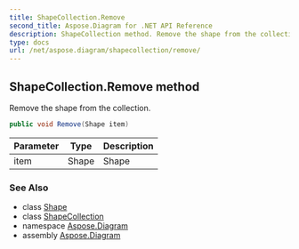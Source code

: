 ```yaml
---
title: ShapeCollection.Remove
second_title: Aspose.Diagram for .NET API Reference
description: ShapeCollection method. Remove the shape from the collection
type: docs
url: /net/aspose.diagram/shapecollection/remove/
---
```

## ShapeCollection.Remove method

Remove the shape from the collection.

```csharp
public void Remove(Shape item)
```

| Parameter | Type | Description |
| --- | --- | --- |
| item | Shape | Shape |

### See Also

* class [Shape](../../shape/)
* class [ShapeCollection](../)
* namespace [Aspose.Diagram](../../shapecollection/)
* assembly [Aspose.Diagram](../../../)


